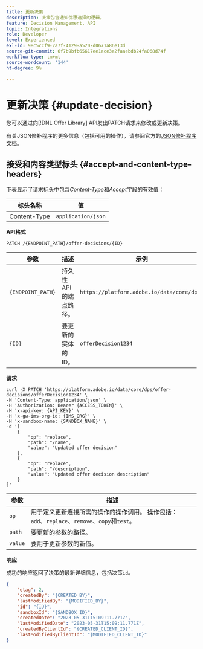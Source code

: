 ```yaml
---
title: 更新决策
description: 决策包含通知优惠选择的逻辑。
feature: Decision Management, API
topic: Integrations
role: Developer
level: Experienced
exl-id: 98c5ccf9-2a7f-4129-a520-d0671a86e13d
source-git-commit: 6f7b9bfb65617ee1ace3a2faaebdb24fa068d74f
workflow-type: tm+mt
source-wordcount: '144'
ht-degree: 9%

---
```


# 更新决策 {#update-decision}

您可以通过向[!DNL Offer Library] API发出PATCH请求来修改或更新决策。

有关JSON修补程序的更多信息（包括可用的操作），请参阅官方的[JSON修补程序文档](https://jsonpatch.com/)。

## 接受和内容类型标头 {#accept-and-content-type-headers}

下表显示了请求标头中包含&#x200B;*Content-Type*&#x200B;和&#x200B;*Accept*&#x200B;字段的有效值：

| 标头名称 | 值 |
| ----------- | ----- |
| Content-Type | `application/json` |

**API格式**

```http
PATCH /{ENDPOINT_PATH}/offer-decisions/{ID}
```

| 参数 | 描述 | 示例 |
| --------- | ----------- | ------- |
| `{ENDPOINT_PATH}` | 持久性API的端点路径。 | `https://platform.adobe.io/data/core/dps/` |
| `{ID}` | 要更新的实体的ID。 | `offerDecision1234` |

**请求**

```shell
curl -X PATCH 'https://platform.adobe.io/data/core/dps/offer-decisions/offerDecision1234' \
-H 'Content-Type: application/json' \
-H 'Authorization: Bearer {ACCESS_TOKEN}' \
-H 'x-api-key: {API_KEY}' \
-H 'x-gw-ims-org-id: {IMS_ORG}' \
-H 'x-sandbox-name: {SANDBOX_NAME}' \
-d '[
    {
        "op": "replace",
        "path": "/name",
        "value": "Updated offer decision"
    },
    {
        "op": "replace",
        "path": "/description",
        "value": "Updated offer decision description"
    }
]'
```

| 参数 | 描述 |
| --------- | ----------- |
| `op` | 用于定义更新连接所需的操作的操作调用。 操作包括： `add`、`replace`、`remove`、`copy`和`test`。 |
| `path` | 要更新的参数的路径。 |
| `value` | 要用于更新参数的新值。 |

**响应**

成功的响应返回了决策的最新详细信息，包括决策`id`。

```json
{
    "etag": 2,
    "createdBy": "{CREATED_BY}",
    "lastModifiedBy": "{MODIFIED_BY}",
    "id": "{ID}",
    "sandboxId": "{SANDBOX_ID}",
    "createdDate": "2023-05-31T15:09:11.771Z",
    "lastModifiedDate": "2023-05-31T15:09:11.771Z",
    "createdByClientId": "{CREATED_CLIENT_ID}",
    "lastModifiedByClientId": "{MODIFIED_CLIENT_ID}"
}
```
